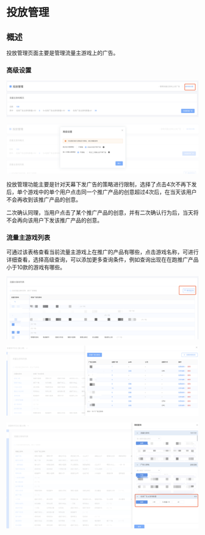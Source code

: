# 投放管理

## 概述

投放管理页面主要是管理流量主游戏上的广告。

### 高级设置

![](../../.gitbook/assets/image%20%2881%29.png)

![](../../.gitbook/assets/image%20%2816%29.png)

投放管理功能主要是针对天幕下发广告的策略进行限制，选择了点击4次不再下发后，单个游戏中的单个用户点击同一个推广产品的创意超过4次后，在当天该用户不会再收到该推广产品的创意。

二次确认同理，当用户点击了某个推广产品的创意，并有二次确认行为后，当天将不会再向该用户下发该推广产品的创意。

### 流量主游戏列表

可通过该表格查看当前流量主游戏上在推广的产品有哪些，点击游戏名称，可进行详细查看，选择高级查询，可以添加更多查询条件，例如查询出现在在跑推广产品小于10款的游戏有哪些。

![](../../.gitbook/assets/image%20%2870%29.png)

![](../../.gitbook/assets/image%20%2820%29.png)

![](../../.gitbook/assets/image%20%2885%29.png)

## 


